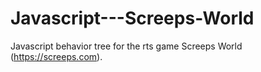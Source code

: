 # Javascript---Screeps-World
Javascript behavior tree for the rts game Screeps World (https://screeps.com).

